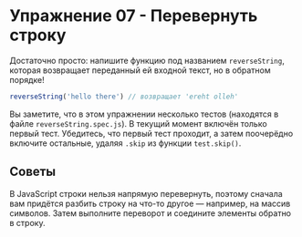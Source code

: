 # Упражнение 07 - Перевернуть строку

Достаточно просто: напишите функцию под названием `reverseString`, которая возвращает переданный ей входной текст, но в обратном порядке!

```javascript
reverseString('hello there') // возвращает 'ereht olleh'
```

Вы заметите, что в этом упражнении несколько тестов (находятся в файле `reverseString.spec.js`). В текущий момент включён только первый тест. Убедитесь, что первый тест проходит, а затем поочерёдно включите остальные, удаляя `.skip` из функции `test.skip()`.


## Советы
В JavaScript строки нельзя напрямую перевернуть, поэтому сначала вам придётся разбить строку на что-то другое — например, на массив символов. Затем выполните переворот и соедините элементы обратно в строку.